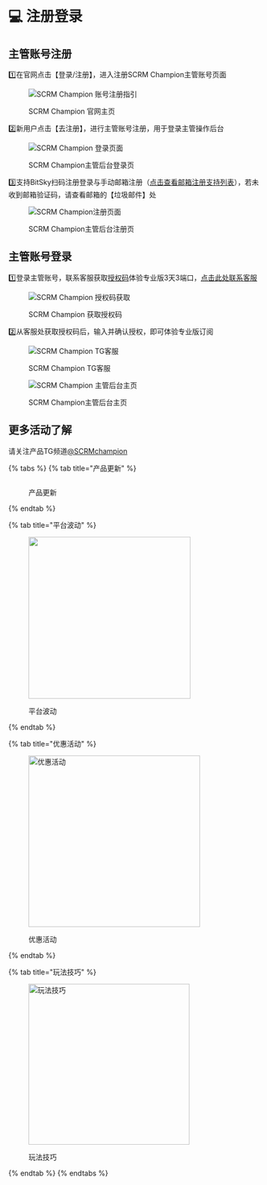 # 💻 注册登录

## 主管账号注册

1️⃣在官网点击【登录/注册】，进入注册SCRM Champion主管账号页面

<figure><img src="../../.gitbook/assets/image (22).png" alt="SCRM Champion 账号注册指引"><figcaption><p>SCRM Champion 官网主页</p></figcaption></figure>

2️⃣新用户点击【去注册】，进行主管账号注册，用于登录主管操作后台

<figure><img src="../../.gitbook/assets/image (25).png" alt="SCRM Champion 登录页面"><figcaption><p>SCRM Champion主管后台登录页</p></figcaption></figure>

3️⃣支持BitSky扫码注册登录与手动邮箱注册（[点击查看邮箱注册支持列表](../../q-a-knowledge-base/admin-platform-faq/zhu-guan-zhang-hao.md#id-1.-zhang-hao-zhu-ce-zhi-chi-na-xie-you-xiang)），若未收到邮箱验证码，请查看邮箱的【垃圾邮件】处

<figure><img src="../../.gitbook/assets/image (15).png" alt="SCRM Champion注册页面"><figcaption><p>SCRM Champion主管后台注册页</p></figcaption></figure>

## 主管账号登录

1️⃣登录主管账号，联系客服获取[授权码](../../learn-more/glossary-of-terms.md#shou-quan-ma)体验专业版3天3端口，[点击此处联系客服](https://scrmchampion.com/contact)

<figure><img src="../../.gitbook/assets/image (27).png" alt="SCRM Champion 授权码获取"><figcaption><p>SCRM Champion 获取授权码</p></figcaption></figure>

2️⃣从客服处获取授权码后，输入并确认授权，即可体验专业版订阅

<figure><img src="../../.gitbook/assets/image (29).png" alt="SCRM Champion TG客服"><figcaption><p>SCRM Champion TG客服</p></figcaption></figure>

<figure><img src="../../.gitbook/assets/image (30).png" alt="SCRM Champion 主管后台主页"><figcaption><p>SCRM Champion主管后台主页</p></figcaption></figure>

## 更多活动了解

请关注产品TG频道[@SCRMchampion](https://t.me/SCRMchampion)

{% tabs %}
{% tab title="产品更新" %}
<figure><img src="../../.gitbook/assets/image (32).png" alt=""><figcaption><p>产品更新</p></figcaption></figure>
{% endtab %}

{% tab title="平台波动" %}
<figure><img src="../../.gitbook/assets/image (31).png" alt="" width="322"><figcaption><p>平台波动</p></figcaption></figure>
{% endtab %}

{% tab title="优惠活动" %}
<figure><img src="../../.gitbook/assets/image (33).png" alt="优惠活动" width="341"><figcaption><p>优惠活动</p></figcaption></figure>
{% endtab %}

{% tab title="玩法技巧" %}
<figure><img src="../../.gitbook/assets/image (34).png" alt="玩法技巧" width="320"><figcaption><p>玩法技巧</p></figcaption></figure>
{% endtab %}
{% endtabs %}















